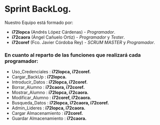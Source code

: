 # Sprint BackLog.

Nuestro Equipo está formado por:
- **i72lopca** (Andrés López Cárdenas) - _Programador_.
- **i72caora** (Ángel Cañuelo Ortiz) - _Programador_ y _Tester_.
- **i72coref** (Fco. Javier Córdoba Rey) - _SCRUM MASTER_  y _Programador_.

### En cuanto al reparto de las funciones que realizará cada programador:

- Uso_Credenciales : **i72lopca, i72coref.**
- Cargar_BackUp : **i72lopca.**
- Introducir_Datos : **i72lopca, i72coref.**
- Borrar_Alumno : **i72caora, i72coref.**
- Mostrar_Alumno : **i72lopca, i72caora.**
- Modificar_Alumno : **i72coref, i72caora.**
- Busqueda_Datos : **i72lopca, i72caora, i72coref.**
- Admin_Lideres : **i72lopca, i72caora.**
- Cargar Almacenamiento : **i72coref.**
- Guardar Almacenamiento : **i72caora.**
